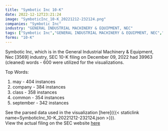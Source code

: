 ```yaml
---
title: "Symbotic Inc 10-K"
date: 2022-12-12T23:21:24
image: "SymboticInc_10-K_20221212-232124.png"
companies: "Symbotic Inc"
industry: "GENERAL INDUSTRIAL MACHINERY & EQUIPMENT, NEC"
tags: ["Symbotic Inc","GENERAL INDUSTRIAL MACHINERY & EQUIPMENT, NEC","12-09-2022","10-K"]
forms: "10-K"
---
```

Symbotic Inc, which is in the General Industrial Machinery & Equipment, Nec [3569] industry, SEC 10-K filing on December 09, 2022 had 39963 (cleaned) words - 600 were utilized for the visualizations.

Top Words:
1. may - 404 instances
2. company - 384 instances
3. class - 358 instances
4. common - 354 instances
5. september - 342 instances


See the parsed data used in the visualization [here]({{< staticlink name=SymboticInc_10-K_20221212-232124.json >}}).  
View the actual filing on the SEC website [here](https://www.sec.gov/Archives/edgar/data/1837240/0001837240-22-000049.txt)